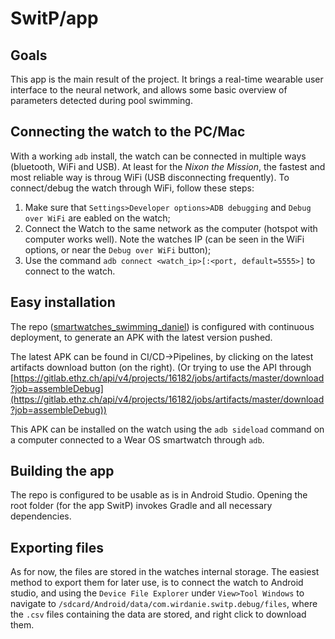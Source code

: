 # SwitP/app
## Goals
This app is the main result of the project. It brings a real-time wearable user interface to the neural network, and allows some basic overview of parameters detected during pool swimming.

## Connecting the watch to the PC/Mac
With a working `adb` install, the watch can be connected in multiple ways (bluetooth, WiFi and USB). At least for the *Nixon the Mission*, the fastest and most reliable way is throug WiFi (USB disconnecting frequently). To connect/debug the watch through WiFi, follow these steps:
1. Make sure that `Settings>Developer options>ADB debugging` and `Debug over WiFi` are eabled on the watch;
2. Connect the Watch to the same network as the computer (hotspot with computer works well). Note the watches IP (can be seen in the WiFi options, or near the `Debug over WiFi` button);
3. Use the command `adb connect <watch_ip>[:<port, default=5555>]` to connect to the watch.

## Easy installation
The repo ([smartwatches_swimming_daniel](https://gitlab.ethz.ch/disco-students/fs20/smartwatches_swimming_daniel/)) is configured with continuous deployment, to generate an APK with the latest version pushed. 

The latest APK can be found in CI/CD->Pipelines, by clicking on the latest artifacts download button (on the right). (Or trying to use the API through [https://gitlab.ethz.ch/api/v4/projects/16182/jobs/artifacts/master/download?job=assembleDebug](https://gitlab.ethz.ch/api/v4/projects/16182/jobs/artifacts/master/download?job=assembleDebug))

This APK can be installed on the watch using the `adb sideload` command on a computer connected to a Wear OS smartwatch through `adb`.

## Building the app
The repo is configured to be usable as is in Android Studio. Opening the root folder (for the app SwitP) invokes Gradle and all necessary dependencies.

## Exporting files
As for now, the files are stored in the watches internal storage. The easiest method to export them for later use, is to connect the watch to Android studio, and using the `Device File Explorer` under `View>Tool Windows` to navigate to `/sdcard/Android/data/com.wirdanie.switp.debug/files`, where the `.csv` files containing the data are stored, and right click to download them.